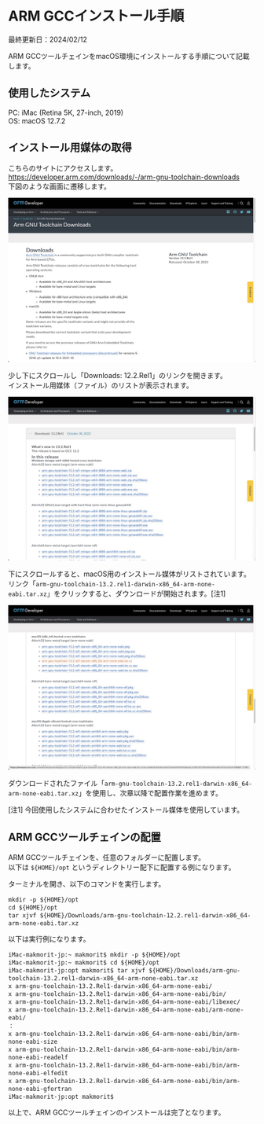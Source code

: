 # ARM GCCインストール手順

最終更新日：2024/02/12

ARM GCCツールチェインをmacOS環境にインストールする手順について記載します。

## 使用したシステム

PC: iMac (Retina 5K, 27-inch, 2019)<br>
OS: macOS 12.7.2

## インストール用媒体の取得

こちらのサイトにアクセスします。<br>
https://developer.arm.com/downloads/-/arm-gnu-toolchain-downloads<br>
下図のような画面に遷移します。

<img src="ARMGCCINST_01.jpg" width="550">

少し下にスクロールし「Downloads: 12.2.Rel1」のリンクを開きます。<br>
インストール用媒体（ファイル）のリストが表示されます。

<img src="ARMGCCINST_02.jpg" width="550">

下にスクロールすると、macOS用のインストール媒体がリストされています。<br>
リンク「`arm-gnu-toolchain-13.2.rel1-darwin-x86_64-arm-none-eabi.tar.xz`」をクリックすると、ダウンロードが開始されます。[注1]

<img src="ARMGCCINST_03.jpg" width="550">

ダウンロードされたファイル「`arm-gnu-toolchain-13.2.rel1-darwin-x86_64-arm-none-eabi.tar.xz`」を使用し、次章以降で配置作業を進めます。

[注1] 今回使用したシステムに合わせたインストール媒体を使用しています。

## ARM GCCツールチェインの配置

ARM GCCツールチェインを、任意のフォルダーに配置します。<br>
以下は `${HOME}/opt` というディレクトリー配下に配置する例になります。

ターミナルを開き、以下のコマンドを実行します。

```
mkdir -p ${HOME}/opt
cd ${HOME}/opt
tar xjvf ${HOME}/Downloads/arm-gnu-toolchain-12.2.rel1-darwin-x86_64-arm-none-eabi.tar.xz
```

以下は実行例になります。

```
iMac-makmorit-jp:~ makmorit$ mkdir -p ${HOME}/opt
iMac-makmorit-jp:~ makmorit$ cd ${HOME}/opt
iMac-makmorit-jp:opt makmorit$ tar xjvf ${HOME}/Downloads/arm-gnu-toolchain-13.2.rel1-darwin-x86_64-arm-none-eabi.tar.xz
x arm-gnu-toolchain-13.2.Rel1-darwin-x86_64-arm-none-eabi/
x arm-gnu-toolchain-13.2.Rel1-darwin-x86_64-arm-none-eabi/bin/
x arm-gnu-toolchain-13.2.Rel1-darwin-x86_64-arm-none-eabi/libexec/
x arm-gnu-toolchain-13.2.Rel1-darwin-x86_64-arm-none-eabi/arm-none-eabi/
：
x arm-gnu-toolchain-13.2.Rel1-darwin-x86_64-arm-none-eabi/bin/arm-none-eabi-size
x arm-gnu-toolchain-13.2.Rel1-darwin-x86_64-arm-none-eabi/bin/arm-none-eabi-readelf
x arm-gnu-toolchain-13.2.Rel1-darwin-x86_64-arm-none-eabi/bin/arm-none-eabi-elfedit
x arm-gnu-toolchain-13.2.Rel1-darwin-x86_64-arm-none-eabi/bin/arm-none-eabi-gfortran
iMac-makmorit-jp:opt makmorit$
```

以上で、ARM GCCツールチェインのインストールは完了となります。
